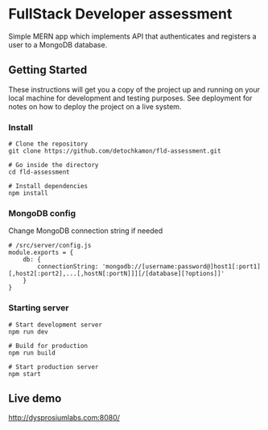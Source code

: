 # FullStack Developer assessment

Simple MERN app which implements API that authenticates and registers a user to a MongoDB database.

## Getting Started

These instructions will get you a copy of the project up and running on your local machine for development and testing purposes. See deployment for notes on how to deploy the project on a live system.

### Install
```
# Clone the repository
git clone https://github.com/detochkamon/fld-assessment.git

# Go inside the directory
cd fld-assessment

# Install dependencies
npm install
```

### MongoDB config
Change MongoDB connection string if needed
```
# /src/server/config.js
module.exports = {
    db: {
        connectionString: 'mongodb://[username:password@]host1[:port1][,host2[:port2],...[,hostN[:portN]]][/[database][?options]]'
    }
}
```

### Starting server

```
# Start development server
npm run dev

# Build for production
npm run build

# Start production server
npm start
```

## Live demo

http://dysprosiumlabs.com:8080/
